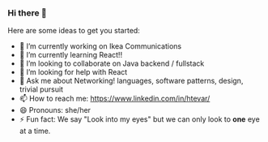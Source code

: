 ### Hi there 👋

Here are some ideas to get you started:

- 🔭 I’m currently working on Ikea Communications
- 🌱 I’m currently learning React!!
- 👯 I’m looking to collaborate on Java backend / fullstack
- 🤔 I’m looking for help with React 
- 💬 Ask me about Networking! languages, software patterns, design, trivial pursuit
- 📫 How to reach me: https://www.linkedin.com/in/htevar/
- 😄 Pronouns: she/her
- ⚡ Fun fact: We say "Look into my eyes" but we can only look to **one** eye at a time. 


